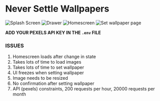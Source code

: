 # Never Settle Wallpapers

![Splash Screen](https://i.postimg.cc/XB6Fg5wD/Screenshot-2019-06-02-20-14-07-710-com-fcs-gamify-fcs.png) ![Drawer](https://i.postimg.cc/q6cKD7wB/Screenshot-2019-06-02-20-14-20-758-com-fcs-gamify-fcs.png) ![Homescreen](https://i.postimg.cc/RN9K6cCW/Screenshot-2019-06-02-20-14-50-575-com-fcs-gamify-fcs.png) ![Set wallpaper page](https://i.postimg.cc/PN1156HG/Screenshot-2019-06-02-20-15-11-024-com-fcs-gamify-fcs.png)

__ADD YOUR PEXELS API KEY IN THE `.env` FILE__

### ISSUES

1. Homescreen loads after change in state
2. Takes lots of time to load images
3. Takes lots of time to set wallpaper
4. UI freezes when setting wallpaper
5. Image needs to be resized
6. No confirmation after setting wallpaper
7. API (pexels) constraints, 200 requests per hour, 20000 requests per month